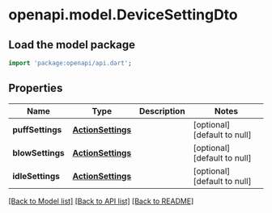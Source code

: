 # openapi.model.DeviceSettingDto

## Load the model package
```dart
import 'package:openapi/api.dart';
```

## Properties
Name | Type | Description | Notes
------------ | ------------- | ------------- | -------------
**puffSettings** | [**ActionSettings**](ActionSettings.md) |  | [optional] [default to null]
**blowSettings** | [**ActionSettings**](ActionSettings.md) |  | [optional] [default to null]
**idleSettings** | [**ActionSettings**](ActionSettings.md) |  | [optional] [default to null]

[[Back to Model list]](../README.md#documentation-for-models) [[Back to API list]](../README.md#documentation-for-api-endpoints) [[Back to README]](../README.md)


